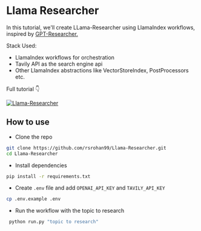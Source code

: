 # Llama Researcher

In this tutorial, we'll create LLama-Researcher using LlamaIndex workflows, inspired by [GPT-Researcher.](https://github.com/assafelovic/gpt-researcher)

Stack Used:

- LlamaIndex workflows for orchestration
- Tavily API as the search engine api
- Other LlamaIndex abstractions like VectorStoreIndex, PostProcessors etc.

Full tutorial 👇

[![Llama-Researcher](https://img.youtube.com/vi/gHdQcoeNgMU/maxresdefault.jpg)](https://www.youtube.com/watch?v=gHdQcoeNgMU)

## How to use

- Clone the repo

```bash
git clone https://github.com/rsrohan99/Llama-Researcher.git
cd Llama-Researcher
```

- Install dependencies

```bash
pip install -r requirements.txt
```

- Create `.env` file and add `OPENAI_API_KEY` and `TAVILY_API_KEY`

```bash
cp .env.example .env
```

- Run the workflow with the topic to research

```bash
 python run.py "topic to research"
```
